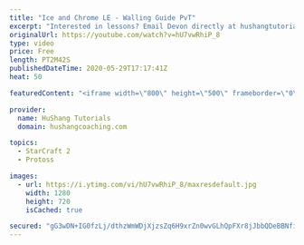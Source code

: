 ```yaml
---
title: "Ice and Chrome LE - Walling Guide PvT"
excerpt: "Interested in lessons? Email Devon directly at hushangtutorials@outlook.com ------------------------------------------------------------------------------------------------------- Want to support HuShang Tutorials directly? Patreon is a website where you can contribute a monthly donation that will help"
originalUrl: https://youtube.com/watch?v=hU7vwRhiP_8
type: video
price: Free
length: PT2M42S
publishedDateTime: 2020-05-29T17:17:41Z
heat: 50

featuredContent: "<iframe width=\"800\" height=\"500\" frameborder=\"0\" src=\"https://www.youtube.com/embed/hU7vwRhiP_8\" allow=\"accelerometer; autoplay; encrypted-media; gyroscope; picture-in-picture\" allowfullscreen></iframe>"

provider:
  name: HuShang Tutorials
  domain: hushangcoaching.com

topics:
  - StarCraft 2
  - Protoss

images:
  - url: https://i.ytimg.com/vi/hU7vwRhiP_8/maxresdefault.jpg
    width: 1280
    height: 720
    isCached: true

secured: "gG3wDN+IG0fzLj/dthzWmWDjXjzsZq6H9xrZn0wvGLhQpFXr8jJbbQDeBBNfiUwHDg6SYGQptd+I6gO7HPVWlD2Cqyhhaiwp4ArSTGmNQkM9PyX70I7SQvQey+NDf8pfIE0jI5uTVHrOlN0tpv2H2jWJD613jxC/ndVcgZ9F4kqNqRjkM/zkzfYzTcdHG6IjaVycB3lsG1jirTc4qDI7lO8+ztwDCQSSQNvGddlCoFNNEoxcQFKcXSYbFR4uBvO0+usJAtWa7N1vyMo9eL+l42Qo/p6KtTdNiaw1y3uyKo5X5cb6rDwQm3XvKfNTW6MX3IUQfwj5Zr0X0pkr2/o37O9qTBrt9KdTYBJWrWCRLLOI5zK3A+HXlgDXHTUglaSQrNt4PLknIjjQZPQOhfwb1JetURIzdzHOfanaaueJFps=;5ndoGpqLdH2yYNw7MoCqKw=="
---
```


